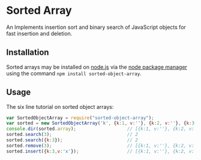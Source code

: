 # Sorted Array #

An Implements insertion sort and binary search of JavaScript objects for fast insertion and deletion.

## Installation ##

Sorted arrays may be installed on [node.js](http://nodejs.org/ "node.js") via the [node package manager](https://npmjs.org/ "npm") using the command `npm install sorted-object-array`.

## Usage ##

The six line tutorial on sorted object arrays:

```javascript
var SortedObjectArray = require("sorted-object-array");
var sorted = new SortedObjectArray('k', {k:1, v:''}, {k:2, v:''}, {k:3, v:''}, {k:4, v:''}, {k:5, v:''});
console.dir(sorted.array);                   // [{k:1, v:''}, {k:2, v:''}, {k:3, v:''}, {k:4, v:''}, {k:5, v:''}]
sorted.search(3);                            // 2
sorted.search({k:3});                        // 2
sorted.remove(3);                            // [{k:1, v:''}, {k:2, v:''}, {k:4, v:''}, {k:5, v:''}]
sorted.insert({k:3,v:'x'});                  // [{k:1, v:''}, {k:2, v:''}, {k:3, v:'x'}, {k:4, v:''}, {k:5, v:''}]
```
